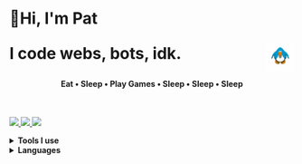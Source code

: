 
<h1>
  👋Hi,
  I'm Pat 
  
  I code webs, bots, idk.
  <img align="right" src="clubpenguin.gif" width="50"/>

</h1>

<h4 align="center">Eat • Sleep • Play Games • Sleep • Sleep • Sleep </h4>

<br />

<a href="https://github.com/jstrieb/github-stats">


![](http://github-profile-summary-cards.vercel.app/api/cards/profile-details?username=PathonScript&theme=github_dark)
![](http://github-profile-summary-cards.vercel.app/api/cards/most-commit-language?username=PathonScript&theme=github_dark)
![](http://github-profile-summary-cards.vercel.app/api/cards/productive-time?username=PathonScript&theme=github_dark&utcOffset=7)

</a>

<details><summary><strong>Tools I use</strong></summary>


![image](https://img.shields.io/badge/Svelte-4A4A55?style=for-the-badge&logo=svelte&logoColor=FF3E00)
![NextJS](https://img.shields.io/badge/next.js-000000?style=for-the-badge&logo=nextdotjs&logoColor=white)
![image](https://img.shields.io/badge/Tailwind_CSS-38B2AC?style=for-the-badge&logo=tailwind-css&logoColor=white)
![image](https://img.shields.io/badge/firebase-ffca28?style=for-the-badge&logo=firebase&logoColor=black)
![image](https://img.shields.io/badge/Discord-5865F2?style=for-the-badge&logo=discord&logoColor=white)
![image](https://img.shields.io/badge/Unity-100000?style=for-the-badge&logo=unity&logoColor=white)
![image](https://img.shields.io/badge/Godot-478CBF?style=for-the-badge&logo=GodotEngine&logoColor=white)
![image](https://img.shields.io/badge/React-20232A?style=for-the-badge&logo=react&logoColor=61DAFB)
![image](https://img.shields.io/badge/Sass-CC6699?style=for-the-badge&logo=sass&logoColor=white)

</details>

<details><summary><strong>Languages</strong></summary>

<br />

![image](https://img.shields.io/badge/TypeScript-007ACC?style=for-the-badge&logo=typescript&logoColor=white)
![image](https://img.shields.io/badge/JavaScript-323330?style=for-the-badge&logo=javascript&logoColor=F7DF1E)
![image](https://img.shields.io/badge/Go-00ADD8?style=for-the-badge&logo=go&logoColor=white)
![image](https://img.shields.io/badge/HTML5-E34F26?style=for-the-badge&logo=html5&logoColor=white)
![image](https://img.shields.io/badge/CSS3-1572B6?style=for-the-badge&logo=css3&logoColor=white)
![image](https://img.shields.io/badge/Python-FFD43B?style=for-the-badge&logo=python&logoColor=blue)
![image](https://img.shields.io/badge/C%2B%2B-00599C?style=for-the-badge&logo=c%2B%2B&logoColor=white)
![image](https://img.shields.io/badge/C%23-239120?style=for-the-badge&logo=c-sharp&logoColor=white)
</details>




